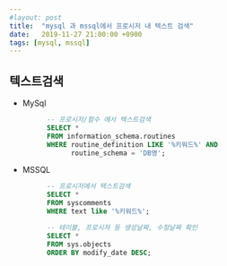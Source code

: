 ```yaml
---
#layout: post
title:  "mysql 과 mssql에서 프로시저 내 텍스트 검색"
date:   2019-11-27 21:00:00 +0900
tags: [mysql, mssql]
---
```

## 텍스트검색

-   MySql
    ```sql
          -- 프로시저/함수 에서 텍스트검색
          SELECT * 
          FROM information_schema.routines 
          WHERE routine_definition LIKE '%키워드%' AND 
                routine_schema = 'DB명';
    ```
    
-   MSSQL
    ```sql
          -- 프로시저에서 텍스트검색
          SELECT * 
          FROM syscomments 
          WHERE text like '%키워드%';
    ```
    
    ```sql
          -- 테이블, 프로시저 등 생성날짜, 수정날짜 확인
          SELECT * 
          FROM sys.objects 
          ORDER BY modify_date DESC; 
    ```